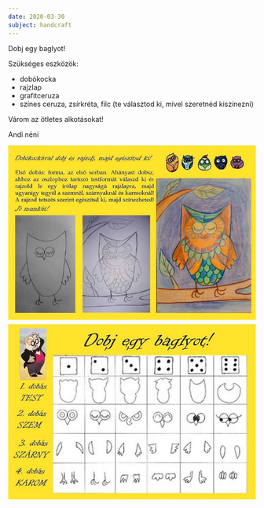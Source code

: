 ```yaml
---
date: 2020-03-30
subject: handcraft
---
```


Dobj egy baglyot!

Szükséges eszközök:

* dobókocka
* rajzlap
* grafitceruza
* színes ceruza, zsírkréta, filc (te választod ki, mivel szeretnéd kiszínezni)

Várom az ötletes alkotásokat!

Andi néni

![Bagoly](megoldasok/2020-03-30-technika.jpg)
